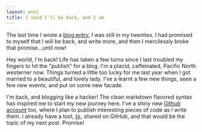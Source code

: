 ```yaml
---
layout: post
title: I said I'll be back, and I am
---
```


The last time I wrote a [blog entry](http://saynay.blogspot.com), I was still in my twenties. I had promised to myself that I will be back, and write more, and then I mercilessly broke that promise...until now!

Hey world, I'm back! Life has taken a few turns since I last troubled my fingers to hit the "publish" for a blog. I'm a placid, caffeinated, Pacific North westerner now. Things turned a little too lucky for me last year when I got married to a beautiful, and lovely lady. I've a learnt a few new things, seen a few new events, and put on some new facade.

I'm back, and blogging like a hacker! The clean markdown flavored syntax has inspired me to start my new journey here. I've a shiny new [Github account](https://github.com/KumarL) too, where I plan to publish interesting pieces of code as I write them. I already have a tool, [`Ek`](https://github.com/kumarl/Ek), shared on GitHub, and that would be the topic of my next post. Promise!
